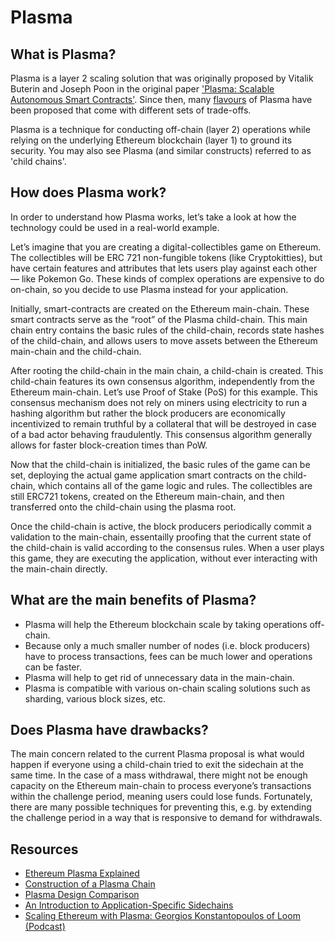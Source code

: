# Plasma

## What is Plasma?

Plasma is a layer 2 scaling solution that was originally proposed by Vitalik Buterin and Joseph Poon in the original paper ['Plasma: Scalable Autonomous Smart Contracts'](https://plasma.io/plasma.pdf). Since then, many [flavours](https://ethresear.ch/t/plasma-world-map-the-hitchhiker-s-guide-to-the-plasma/4333) of Plasma have been proposed that come with different sets of trade-offs.

Plasma is a technique for conducting off-chain \(layer 2\) operations while relying on the underlying Ethereum blockchain \(layer 1\) to ground its security. You may also see Plasma \(and similar constructs\) referred to as 'child chains'.

## How does Plasma work?

In order to understand how Plasma works, let’s take a look at how the technology could be used in a real-world example.

Let’s imagine that you are creating a digital-collectibles game on Ethereum. The collectibles will be ERC 721 non-fungible tokens \(like Cryptokitties\), but have certain features and attributes that lets users play against each other — like Pokemon Go. These kinds of complex operations are expensive to do on-chain, so you decide to use Plasma instead for your application.

Initially, smart-contracts are created on the Ethereum main-chain. These smart contracts serve as the “root” of the Plasma child-chain. This main chain entry contains the basic rules of the child-chain, records state hashes of the child-chain, and allows users to move assets between the Ethereum main-chain and the child-chain.

After rooting the child-chain in the main chain, a child-chain is created. This child-chain features its own consensus algorithm, independently from the Ethereum main-chain. Let’s use Proof of Stake \(PoS\) for this example. This consensus mechanism does not rely on miners using electricity to run a hashing algorithm but rather the block producers are economically incentivized to remain truthful by a collateral that will be destroyed in case of a bad actor behaving fraudulently. This consensus algorithm generally allows for faster block-creation times than PoW.

Now that the child-chain is initialized, the basic rules of the game can be set, deploying the actual game application smart contracts on the child-chain, which contains all of the game logic and rules. The collectibles are still ERC721 tokens, created on the Ethereum main-chain, and then transferred onto the child-chain using the plasma root.

Once the child-chain is active, the block producers periodically commit a validation to the main-chain, essentailly proofing that the current state of the child-chain is valid according to the consensus rules. When a user plays this game, they are executing the application, without ever interacting with the main-chain directly.

## What are the main benefits of Plasma?

* Plasma will help the Ethereum blockchain scale by taking operations off-chain.
* Because only a much smaller number of nodes \(i.e. block producers\) have to process transactions, fees can be much lower and operations can be faster.
* Plasma will help to get rid of unnecessary data in the main-chain.
* Plasma is compatible with various on-chain scaling solutions such as sharding, various block sizes, etc.

## Does Plasma have drawbacks?

The main concern related to the current Plasma proposal is what would happen if everyone using a child-chain tried to exit the sidechain at the same time. In the case of a mass withdrawal, there might not be enough capacity on the Ethereum main-chain to process everyone’s transactions within the challenge period, meaning users could lose funds. Fortunately, there are many possible techniques for preventing this, e.g. by extending the challenge period in a way that is responsive to demand for withdrawals.

## Resources

* [Ethereum Plasma Explained](https://medium.com/@argongroup/ethereum-plasma-explained-608720d3c60e)
* [Construction of a Plasma Chain](https://blog.omisego.network/construction-of-a-plasma-chain-0x1-614f6ebd1612)
* [Plasma Design Comparison](https://docs.google.com/spreadsheets/d/1Hs1-ddKwLG8xrqIXFrYUJzTEH2SjsATFXhgISG1ypzI/edit#gid=0)
* [An Introduction to Application-Specific Sidechains](https://medium.com/loom-network/million-user-dapps-on-ethereum-an-introduction-to-application-specific-sidechains-c0fdc288c5e5)
* [Scaling Ethereum with Plasma: Georgios Konstantopoulos of Loom (Podcast)](https://podcast.ethhub.io/scaling-ethereum-with-plasma-georgios-konstantopoulos-of-loom)

